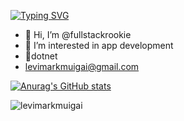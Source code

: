 <a href="https://git.io/typing-svg"><img src="https://readme-typing-svg.demolab.com?font=Fira+Code&pause=1000&color=FFAA3D&width=435&lines=FullstackRookie+;Java%2FC%23+Developer" alt="Typing SVG" /></a>

- 👋 Hi, I’m @fullstackrookie
- 👀 I’m interested in app development
- 🌱dotnet
- levimarkmuigai@gmail.com

[![Anurag's GitHub stats](https://github-readme-stats.vercel.app/api?username=levimarkmuigai&show_icons=true&theme=great-gatsby)](https://github.com/levimarkmuigai/github-readme-stats)

<p><img align="left" src="https://github-readme-stats.vercel.app/api/top-langs?username=levimarkmuigai&show_icons=true&cache_seconds=1600&locale=en&layout=compact&theme=dark" alt="levimarkmuigai" /></p>


